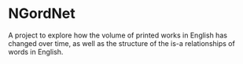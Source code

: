 # NGordNet
A project to explore how the volume of printed works in English has changed over time, as well as the structure of the is-a relationships of words in English.
